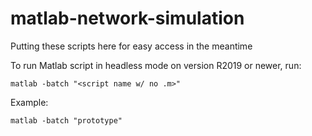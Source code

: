 # matlab-network-simulation

Putting these scripts here for easy access in the meantime

To run Matlab script in headless mode on version R2019 or newer, run:
```
matlab -batch "<script name w/ no .m>"
```
Example:
```
matlab -batch "prototype"
```
